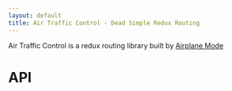 ```yaml
---
layout: default
title: Air Traffic Control - Dead Simple Redux Routing
---
```


Air Traffic Control is a redux routing library built by [Airplane Mode](flyairplanemode.com)

# API

<!-- BEGIN DOC-COMMENT H2 src/index.js -->
<!-- END DOC-COMMENT -->
